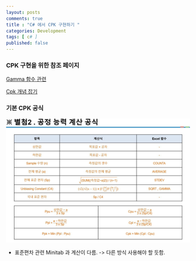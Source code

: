 ```yaml
---
layout: posts
comments: true
title : "C# 에서 CPK 구현하기 "
categories: Development
tags: [ c# ]
published: false
---
```


### CPK 구현을 위한 참조 페이지

[Gamma 함수 관련](https://stackoverflow.com/questions/51789669/is-there-mathematical-gamma-function-in-c)

[Cpk 개념 잡기](https://www.dbility.com/146)

### 기본 CPK 공식

![CPK 공식](/assets/images/2022-08-05/cpk_equation.JPG)

- 표준편차 관련 Minitab 과 계산이 다름. -> 다른 방식 사용해야 할 듯함.
